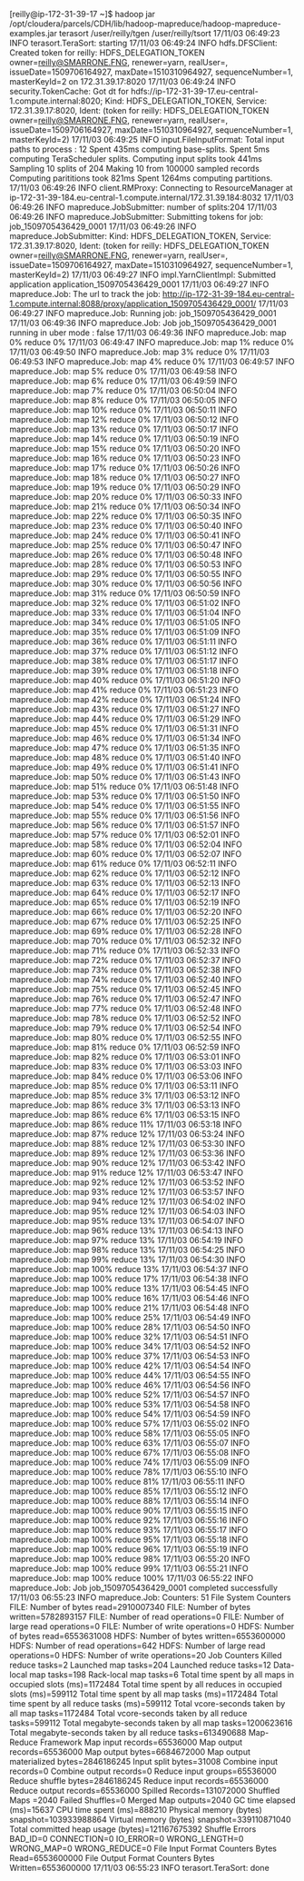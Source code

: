 [reilly@ip-172-31-39-17 ~]$ hadoop jar /opt/cloudera/parcels/CDH/lib/hadoop-mapreduce/hadoop-mapreduce-examples.jar terasort /user/reilly/tgen /user/reilly/tsort
17/11/03 06:49:23 INFO terasort.TeraSort: starting
17/11/03 06:49:24 INFO hdfs.DFSClient: Created token for reilly: HDFS_DELEGATION_TOKEN owner=reilly@SMARRONE.FNG, renewer=yarn, realUser=, issueDate=1509706164927, maxDate=1510310964927, sequenceNumber=1, masterKeyId=2 on 172.31.39.17:8020
17/11/03 06:49:24 INFO security.TokenCache: Got dt for hdfs://ip-172-31-39-17.eu-central-1.compute.internal:8020; Kind: HDFS_DELEGATION_TOKEN, Service: 172.31.39.17:8020, Ident: (token for reilly: HDFS_DELEGATION_TOKEN owner=reilly@SMARRONE.FNG, renewer=yarn, realUser=, issueDate=1509706164927, maxDate=1510310964927, sequenceNumber=1, masterKeyId=2)
17/11/03 06:49:25 INFO input.FileInputFormat: Total input paths to process : 12
Spent 435ms computing base-splits.
Spent 5ms computing TeraScheduler splits.
Computing input splits took 441ms
Sampling 10 splits of 204
Making 10 from 100000 sampled records
Computing parititions took 821ms
Spent 1264ms computing partitions.
17/11/03 06:49:26 INFO client.RMProxy: Connecting to ResourceManager at ip-172-31-39-184.eu-central-1.compute.internal/172.31.39.184:8032
17/11/03 06:49:26 INFO mapreduce.JobSubmitter: number of splits:204
17/11/03 06:49:26 INFO mapreduce.JobSubmitter: Submitting tokens for job: job_1509705436429_0001
17/11/03 06:49:26 INFO mapreduce.JobSubmitter: Kind: HDFS_DELEGATION_TOKEN, Service: 172.31.39.17:8020, Ident: (token for reilly: HDFS_DELEGATION_TOKEN owner=reilly@SMARRONE.FNG, renewer=yarn, realUser=, issueDate=1509706164927, maxDate=1510310964927, sequenceNumber=1, masterKeyId=2)
17/11/03 06:49:27 INFO impl.YarnClientImpl: Submitted application application_1509705436429_0001
17/11/03 06:49:27 INFO mapreduce.Job: The url to track the job: http://ip-172-31-39-184.eu-central-1.compute.internal:8088/proxy/application_1509705436429_0001/
17/11/03 06:49:27 INFO mapreduce.Job: Running job: job_1509705436429_0001
17/11/03 06:49:36 INFO mapreduce.Job: Job job_1509705436429_0001 running in uber mode : false
17/11/03 06:49:36 INFO mapreduce.Job:  map 0% reduce 0%
17/11/03 06:49:47 INFO mapreduce.Job:  map 1% reduce 0%
17/11/03 06:49:50 INFO mapreduce.Job:  map 3% reduce 0%
17/11/03 06:49:53 INFO mapreduce.Job:  map 4% reduce 0%
17/11/03 06:49:57 INFO mapreduce.Job:  map 5% reduce 0%
17/11/03 06:49:58 INFO mapreduce.Job:  map 6% reduce 0%
17/11/03 06:49:59 INFO mapreduce.Job:  map 7% reduce 0%
17/11/03 06:50:04 INFO mapreduce.Job:  map 8% reduce 0%
17/11/03 06:50:05 INFO mapreduce.Job:  map 10% reduce 0%
17/11/03 06:50:11 INFO mapreduce.Job:  map 12% reduce 0%
17/11/03 06:50:12 INFO mapreduce.Job:  map 13% reduce 0%
17/11/03 06:50:17 INFO mapreduce.Job:  map 14% reduce 0%
17/11/03 06:50:19 INFO mapreduce.Job:  map 15% reduce 0%
17/11/03 06:50:20 INFO mapreduce.Job:  map 16% reduce 0%
17/11/03 06:50:23 INFO mapreduce.Job:  map 17% reduce 0%
17/11/03 06:50:26 INFO mapreduce.Job:  map 18% reduce 0%
17/11/03 06:50:27 INFO mapreduce.Job:  map 19% reduce 0%
17/11/03 06:50:29 INFO mapreduce.Job:  map 20% reduce 0%
17/11/03 06:50:33 INFO mapreduce.Job:  map 21% reduce 0%
17/11/03 06:50:34 INFO mapreduce.Job:  map 22% reduce 0%
17/11/03 06:50:35 INFO mapreduce.Job:  map 23% reduce 0%
17/11/03 06:50:40 INFO mapreduce.Job:  map 24% reduce 0%
17/11/03 06:50:41 INFO mapreduce.Job:  map 25% reduce 0%
17/11/03 06:50:47 INFO mapreduce.Job:  map 26% reduce 0%
17/11/03 06:50:48 INFO mapreduce.Job:  map 28% reduce 0%
17/11/03 06:50:53 INFO mapreduce.Job:  map 29% reduce 0%
17/11/03 06:50:55 INFO mapreduce.Job:  map 30% reduce 0%
17/11/03 06:50:56 INFO mapreduce.Job:  map 31% reduce 0%
17/11/03 06:50:59 INFO mapreduce.Job:  map 32% reduce 0%
17/11/03 06:51:02 INFO mapreduce.Job:  map 33% reduce 0%
17/11/03 06:51:04 INFO mapreduce.Job:  map 34% reduce 0%
17/11/03 06:51:05 INFO mapreduce.Job:  map 35% reduce 0%
17/11/03 06:51:09 INFO mapreduce.Job:  map 36% reduce 0%
17/11/03 06:51:11 INFO mapreduce.Job:  map 37% reduce 0%
17/11/03 06:51:12 INFO mapreduce.Job:  map 38% reduce 0%
17/11/03 06:51:17 INFO mapreduce.Job:  map 39% reduce 0%
17/11/03 06:51:18 INFO mapreduce.Job:  map 40% reduce 0%
17/11/03 06:51:20 INFO mapreduce.Job:  map 41% reduce 0%
17/11/03 06:51:23 INFO mapreduce.Job:  map 42% reduce 0%
17/11/03 06:51:24 INFO mapreduce.Job:  map 43% reduce 0%
17/11/03 06:51:27 INFO mapreduce.Job:  map 44% reduce 0%
17/11/03 06:51:29 INFO mapreduce.Job:  map 45% reduce 0%
17/11/03 06:51:31 INFO mapreduce.Job:  map 46% reduce 0%
17/11/03 06:51:34 INFO mapreduce.Job:  map 47% reduce 0%
17/11/03 06:51:35 INFO mapreduce.Job:  map 48% reduce 0%
17/11/03 06:51:40 INFO mapreduce.Job:  map 49% reduce 0%
17/11/03 06:51:41 INFO mapreduce.Job:  map 50% reduce 0%
17/11/03 06:51:43 INFO mapreduce.Job:  map 51% reduce 0%
17/11/03 06:51:48 INFO mapreduce.Job:  map 53% reduce 0%
17/11/03 06:51:50 INFO mapreduce.Job:  map 54% reduce 0%
17/11/03 06:51:55 INFO mapreduce.Job:  map 55% reduce 0%
17/11/03 06:51:56 INFO mapreduce.Job:  map 56% reduce 0%
17/11/03 06:51:57 INFO mapreduce.Job:  map 57% reduce 0%
17/11/03 06:52:01 INFO mapreduce.Job:  map 58% reduce 0%
17/11/03 06:52:04 INFO mapreduce.Job:  map 60% reduce 0%
17/11/03 06:52:07 INFO mapreduce.Job:  map 61% reduce 0%
17/11/03 06:52:11 INFO mapreduce.Job:  map 62% reduce 0%
17/11/03 06:52:12 INFO mapreduce.Job:  map 63% reduce 0%
17/11/03 06:52:13 INFO mapreduce.Job:  map 64% reduce 0%
17/11/03 06:52:17 INFO mapreduce.Job:  map 65% reduce 0%
17/11/03 06:52:19 INFO mapreduce.Job:  map 66% reduce 0%
17/11/03 06:52:20 INFO mapreduce.Job:  map 67% reduce 0%
17/11/03 06:52:25 INFO mapreduce.Job:  map 69% reduce 0%
17/11/03 06:52:28 INFO mapreduce.Job:  map 70% reduce 0%
17/11/03 06:52:32 INFO mapreduce.Job:  map 71% reduce 0%
17/11/03 06:52:33 INFO mapreduce.Job:  map 72% reduce 0%
17/11/03 06:52:37 INFO mapreduce.Job:  map 73% reduce 0%
17/11/03 06:52:38 INFO mapreduce.Job:  map 74% reduce 0%
17/11/03 06:52:40 INFO mapreduce.Job:  map 75% reduce 0%
17/11/03 06:52:45 INFO mapreduce.Job:  map 76% reduce 0%
17/11/03 06:52:47 INFO mapreduce.Job:  map 77% reduce 0%
17/11/03 06:52:48 INFO mapreduce.Job:  map 78% reduce 0%
17/11/03 06:52:52 INFO mapreduce.Job:  map 79% reduce 0%
17/11/03 06:52:54 INFO mapreduce.Job:  map 80% reduce 0%
17/11/03 06:52:55 INFO mapreduce.Job:  map 81% reduce 0%
17/11/03 06:52:59 INFO mapreduce.Job:  map 82% reduce 0%
17/11/03 06:53:01 INFO mapreduce.Job:  map 83% reduce 0%
17/11/03 06:53:03 INFO mapreduce.Job:  map 84% reduce 0%
17/11/03 06:53:06 INFO mapreduce.Job:  map 85% reduce 0%
17/11/03 06:53:11 INFO mapreduce.Job:  map 85% reduce 3%
17/11/03 06:53:12 INFO mapreduce.Job:  map 86% reduce 3%
17/11/03 06:53:13 INFO mapreduce.Job:  map 86% reduce 6%
17/11/03 06:53:15 INFO mapreduce.Job:  map 86% reduce 11%
17/11/03 06:53:18 INFO mapreduce.Job:  map 87% reduce 12%
17/11/03 06:53:24 INFO mapreduce.Job:  map 88% reduce 12%
17/11/03 06:53:30 INFO mapreduce.Job:  map 89% reduce 12%
17/11/03 06:53:36 INFO mapreduce.Job:  map 90% reduce 12%
17/11/03 06:53:42 INFO mapreduce.Job:  map 91% reduce 12%
17/11/03 06:53:47 INFO mapreduce.Job:  map 92% reduce 12%
17/11/03 06:53:52 INFO mapreduce.Job:  map 93% reduce 12%
17/11/03 06:53:57 INFO mapreduce.Job:  map 94% reduce 12%
17/11/03 06:54:02 INFO mapreduce.Job:  map 95% reduce 12%
17/11/03 06:54:03 INFO mapreduce.Job:  map 95% reduce 13%
17/11/03 06:54:07 INFO mapreduce.Job:  map 96% reduce 13%
17/11/03 06:54:13 INFO mapreduce.Job:  map 97% reduce 13%
17/11/03 06:54:19 INFO mapreduce.Job:  map 98% reduce 13%
17/11/03 06:54:25 INFO mapreduce.Job:  map 99% reduce 13%
17/11/03 06:54:30 INFO mapreduce.Job:  map 100% reduce 13%
17/11/03 06:54:37 INFO mapreduce.Job:  map 100% reduce 17%
17/11/03 06:54:38 INFO mapreduce.Job:  map 100% reduce 13%
17/11/03 06:54:45 INFO mapreduce.Job:  map 100% reduce 16%
17/11/03 06:54:46 INFO mapreduce.Job:  map 100% reduce 21%
17/11/03 06:54:48 INFO mapreduce.Job:  map 100% reduce 25%
17/11/03 06:54:49 INFO mapreduce.Job:  map 100% reduce 28%
17/11/03 06:54:50 INFO mapreduce.Job:  map 100% reduce 32%
17/11/03 06:54:51 INFO mapreduce.Job:  map 100% reduce 34%
17/11/03 06:54:52 INFO mapreduce.Job:  map 100% reduce 37%
17/11/03 06:54:53 INFO mapreduce.Job:  map 100% reduce 42%
17/11/03 06:54:54 INFO mapreduce.Job:  map 100% reduce 44%
17/11/03 06:54:55 INFO mapreduce.Job:  map 100% reduce 46%
17/11/03 06:54:56 INFO mapreduce.Job:  map 100% reduce 52%
17/11/03 06:54:57 INFO mapreduce.Job:  map 100% reduce 53%
17/11/03 06:54:58 INFO mapreduce.Job:  map 100% reduce 54%
17/11/03 06:54:59 INFO mapreduce.Job:  map 100% reduce 57%
17/11/03 06:55:02 INFO mapreduce.Job:  map 100% reduce 58%
17/11/03 06:55:05 INFO mapreduce.Job:  map 100% reduce 63%
17/11/03 06:55:07 INFO mapreduce.Job:  map 100% reduce 67%
17/11/03 06:55:08 INFO mapreduce.Job:  map 100% reduce 74%
17/11/03 06:55:09 INFO mapreduce.Job:  map 100% reduce 78%
17/11/03 06:55:10 INFO mapreduce.Job:  map 100% reduce 81%
17/11/03 06:55:11 INFO mapreduce.Job:  map 100% reduce 85%
17/11/03 06:55:12 INFO mapreduce.Job:  map 100% reduce 88%
17/11/03 06:55:14 INFO mapreduce.Job:  map 100% reduce 90%
17/11/03 06:55:15 INFO mapreduce.Job:  map 100% reduce 92%
17/11/03 06:55:16 INFO mapreduce.Job:  map 100% reduce 93%
17/11/03 06:55:17 INFO mapreduce.Job:  map 100% reduce 95%
17/11/03 06:55:18 INFO mapreduce.Job:  map 100% reduce 96%
17/11/03 06:55:19 INFO mapreduce.Job:  map 100% reduce 98%
17/11/03 06:55:20 INFO mapreduce.Job:  map 100% reduce 99%
17/11/03 06:55:21 INFO mapreduce.Job:  map 100% reduce 100%
17/11/03 06:55:22 INFO mapreduce.Job: Job job_1509705436429_0001 completed successfully
17/11/03 06:55:23 INFO mapreduce.Job: Counters: 51
        File System Counters
                FILE: Number of bytes read=2910007340
                FILE: Number of bytes written=5782893157
                FILE: Number of read operations=0
                FILE: Number of large read operations=0
                FILE: Number of write operations=0
                HDFS: Number of bytes read=6553631008
                HDFS: Number of bytes written=6553600000
                HDFS: Number of read operations=642
                HDFS: Number of large read operations=0
                HDFS: Number of write operations=20
        Job Counters
                Killed reduce tasks=2
                Launched map tasks=204
                Launched reduce tasks=12
                Data-local map tasks=198
                Rack-local map tasks=6
                Total time spent by all maps in occupied slots (ms)=1172484
                Total time spent by all reduces in occupied slots (ms)=599112
                Total time spent by all map tasks (ms)=1172484
                Total time spent by all reduce tasks (ms)=599112
                Total vcore-seconds taken by all map tasks=1172484
                Total vcore-seconds taken by all reduce tasks=599112
                Total megabyte-seconds taken by all map tasks=1200623616
                Total megabyte-seconds taken by all reduce tasks=613490688
        Map-Reduce Framework
                Map input records=65536000
                Map output records=65536000
                Map output bytes=6684672000
                Map output materialized bytes=2846186245
                Input split bytes=31008
                Combine input records=0
                Combine output records=0
                Reduce input groups=65536000
                Reduce shuffle bytes=2846186245
                Reduce input records=65536000
                Reduce output records=65536000
                Spilled Records=131072000
                Shuffled Maps =2040
                Failed Shuffles=0
                Merged Map outputs=2040
                GC time elapsed (ms)=15637
                CPU time spent (ms)=888210
                Physical memory (bytes) snapshot=103933988864
                Virtual memory (bytes) snapshot=339110871040
                Total committed heap usage (bytes)=121167675392
        Shuffle Errors
                BAD_ID=0
                CONNECTION=0
                IO_ERROR=0
                WRONG_LENGTH=0
                WRONG_MAP=0
                WRONG_REDUCE=0
        File Input Format Counters
                Bytes Read=6553600000
        File Output Format Counters
                Bytes Written=6553600000
17/11/03 06:55:23 INFO terasort.TeraSort: done
